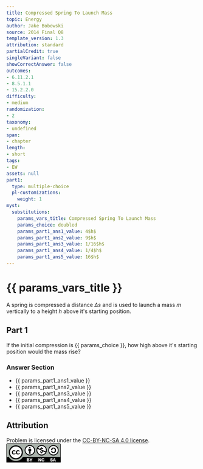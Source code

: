 ```yaml
---
title: Compressed Spring To Launch Mass
topic: Energy
author: Jake Bobowski
source: 2014 Final Q8
template_version: 1.3
attribution: standard
partialCredit: true
singleVariant: false
showCorrectAnswer: false
outcomes:
- 6.11.2.1
- 8.5.1.1
- 15.2.2.0
difficulty:
- medium
randomization:
- 2
taxonomy:
- undefined
span:
- chapter
length:
- short
tags:
- EW
assets: null
part1:
  type: multiple-choice
  pl-customizations:
    weight: 1
myst:
  substitutions:
    params_vars_title: Compressed Spring To Launch Mass
    params_choice: doubled
    params_part1_ans1_value: 4$h$
    params_part1_ans2_value: 9$h$
    params_part1_ans3_value: 1/16$h$
    params_part1_ans4_value: 1/4$h$
    params_part1_ans5_value: 16$h$
---
```

# {{ params_vars_title }}
A spring is compressed a distance $\Delta$$s$ and is used to launch a mass $m$ vertically to a height $h$ above it's starting position.

## Part 1

If the initial compression is {{ params_choice }}, how high above it's starting position would the mass rise?

### Answer Section

- {{ params_part1_ans1_value }}
- {{ params_part1_ans2_value }}
- {{ params_part1_ans3_value }}
- {{ params_part1_ans4_value }}
- {{ params_part1_ans5_value }}

## Attribution

Problem is licensed under the [CC-BY-NC-SA 4.0 license](https://creativecommons.org/licenses/by-nc-sa/4.0/).<br> ![The Creative Commons 4.0 license requiring attribution-BY, non-commercial-NC, and share-alike-SA license.](https://raw.githubusercontent.com/firasm/bits/master/by-nc-sa.png)
